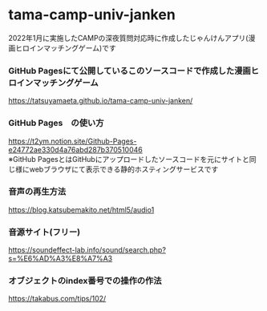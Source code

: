 # tama-camp-univ-janken
2022年1月に実施したCAMPの深夜質問対応時に作成したじゃんけんアプリ(漫画ヒロインマッチングゲーム)です

### GitHub Pagesにて公開しているこのソースコードで作成した漫画ヒロインマッチングゲーム
https://tatsuyamaeta.github.io/tama-camp-univ-janken/

### GitHub Pages　の使い方
https://t2ym.notion.site/Github-Pages-e24772ae330d4a76abd287b370510046 <br>
※GitHub PagesとはGitHubにアップロードしたソースコードを元にサイトと同じ様にwebブラウザにて表示できる静的ホスティングサービスです

### 音声の再生方法
https://blog.katsubemakito.net/html5/audio1

### 音源サイト(フリー)
https://soundeffect-lab.info/sound/search.php?s=%E6%AD%A3%E8%A7%A3

### オブジェクトのindex番号での操作の作法
https://takabus.com/tips/102/
